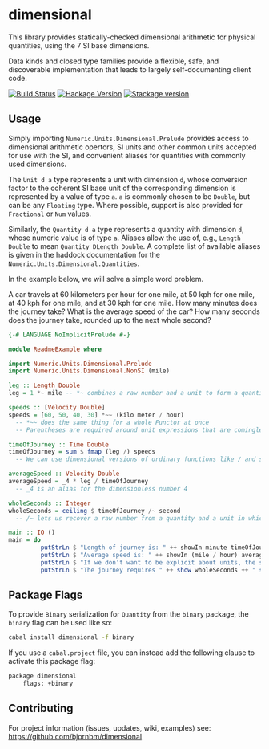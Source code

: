 # dimensional

This library provides statically-checked dimensional arithmetic for physical quantities, using the 7 SI base dimensions.

Data kinds and closed type families provide a flexible, safe, and discoverable implementation that leads to largely self-documenting
client code.

[![Build Status](https://api.travis-ci.com/bjornbm/dimensional.svg?branch=master)](https://app.travis-ci.com/github/bjornbm/dimensional)
[![Hackage Version](https://img.shields.io/hackage/v/dimensional.svg)](https://hackage.haskell.org/package/dimensional)
[![Stackage version](https://www.stackage.org/package/dimensional/badge/lts?label=Stackage)](https://www.stackage.org/package/dimensional)

## Usage

Simply importing `Numeric.Units.Dimensional.Prelude` provides access to dimensional arithmetic opertors, SI units and other common units
accepted for use with the SI, and convenient aliases for quantities with commonly used dimensions.

The `Unit d a` type represents a unit with dimension `d`, whose conversion factor to the coherent SI base unit of the corresponding dimension
is represented by a value of type `a`. `a` is commonly chosen to be `Double`, but can be any `Floating` type. Where possible, support is also
provided for `Fractional` or `Num` values.

Similarly, the `Quantity d a` type represents a quantity with dimension `d`, whose numeric value is of type `a`. Aliases allow the use of, e.g.,
`Length Double` to mean `Quantity DLength Double`. A complete list of available aliases is given in the haddock documentation for the
`Numeric.Units.Dimensional.Quantities`.

In the example below, we will solve a simple word problem.

A car travels at 60 kilometers per hour for one mile, at 50 kph for one mile,
at 40 kph for one mile, and at 30 kph for one mile. How many minutes does the journey take?
What is the average speed of the car? How many seconds does the journey take, rounded up to the next whole second?

```haskell
{-# LANGUAGE NoImplicitPrelude #-}

module ReadmeExample where

import Numeric.Units.Dimensional.Prelude
import Numeric.Units.Dimensional.NonSI (mile)

leg :: Length Double
leg = 1 *~ mile -- *~ combines a raw number and a unit to form a quantity

speeds :: [Velocity Double]
speeds = [60, 50, 40, 30] *~~ (kilo meter / hour)
  -- *~~ does the same thing for a whole Functor at once
  -- Parentheses are required around unit expressions that are comingled with *~, /~, *~~, or /~~ operations

timeOfJourney :: Time Double
timeOfJourney = sum $ fmap (leg /) speeds
  -- We can use dimensional versions of ordinary functions like / and sum to combine quantities

averageSpeed :: Velocity Double
averageSpeed = _4 * leg / timeOfJourney
  -- _4 is an alias for the dimensionless number 4

wholeSeconds :: Integer
wholeSeconds = ceiling $ timeOfJourney /~ second
  -- /~ lets us recover a raw number from a quantity and a unit in which it should be expressed

main :: IO ()
main = do
         putStrLn $ "Length of journey is: " ++ showIn minute timeOfJourney
         putStrLn $ "Average speed is: " ++ showIn (mile / hour) averageSpeed
         putStrLn $ "If we don't want to be explicit about units, the show instance uses the SI basis: " ++ show averageSpeed
         putStrLn $ "The journey requires " ++ show wholeSeconds ++ " seconds, rounded up to the nearest second."
```

## Package Flags

To provide `Binary` serialization for `Quantity` from the `binary` package, the `binary` flag can be used like so:

```bash
cabal install dimensional -f binary
```

If you use a `cabal.project` file, you can instead add the following clause to activate this package flag:

```txt
package dimensional
    flags: +binary
```

## Contributing

For project information (issues, updates, wiki, examples) see:
  https://github.com/bjornbm/dimensional
